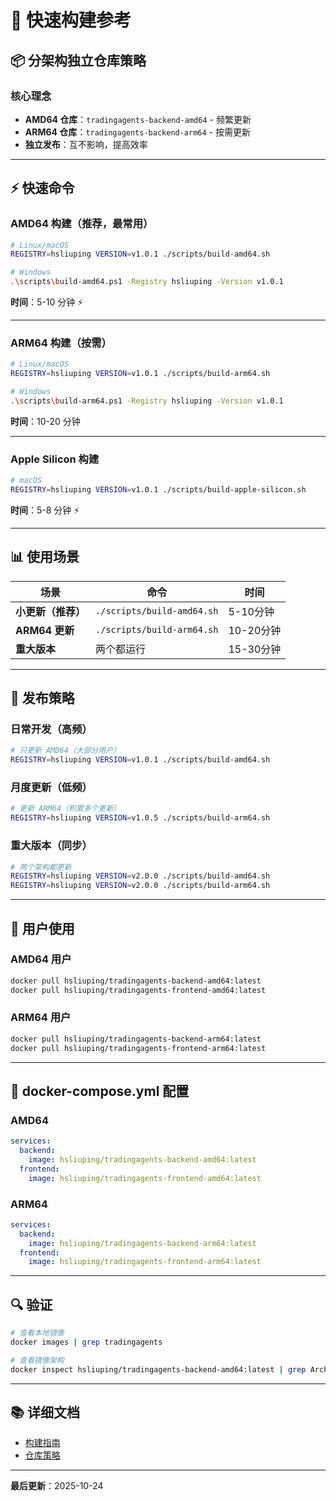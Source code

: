 # 🚀 快速构建参考

## 📦 分架构独立仓库策略

### 核心理念

- **AMD64 仓库**：`tradingagents-backend-amd64` - 频繁更新
- **ARM64 仓库**：`tradingagents-backend-arm64` - 按需更新
- **独立发布**：互不影响，提高效率

---

## ⚡ 快速命令

### AMD64 构建（推荐，最常用）

```bash
# Linux/macOS
REGISTRY=hsliuping VERSION=v1.0.1 ./scripts/build-amd64.sh

# Windows
.\scripts\build-amd64.ps1 -Registry hsliuping -Version v1.0.1
```

**时间**：5-10 分钟 ⚡

---

### ARM64 构建（按需）

```bash
# Linux/macOS
REGISTRY=hsliuping VERSION=v1.0.1 ./scripts/build-arm64.sh

# Windows
.\scripts\build-arm64.ps1 -Registry hsliuping -Version v1.0.1
```

**时间**：10-20 分钟

---

### Apple Silicon 构建

```bash
# macOS
REGISTRY=hsliuping VERSION=v1.0.1 ./scripts/build-apple-silicon.sh
```

**时间**：5-8 分钟 ⚡

---

## 📊 使用场景

| 场景 | 命令 | 时间 |
|------|------|------|
| **小更新（推荐）** | `./scripts/build-amd64.sh` | 5-10分钟 |
| **ARM64 更新** | `./scripts/build-arm64.sh` | 10-20分钟 |
| **重大版本** | 两个都运行 | 15-30分钟 |

---

## 🎯 发布策略

### 日常开发（高频）

```bash
# 只更新 AMD64（大部分用户）
REGISTRY=hsliuping VERSION=v1.0.1 ./scripts/build-amd64.sh
```

### 月度更新（低频）

```bash
# 更新 ARM64（积累多个更新）
REGISTRY=hsliuping VERSION=v1.0.5 ./scripts/build-arm64.sh
```

### 重大版本（同步）

```bash
# 两个架构都更新
REGISTRY=hsliuping VERSION=v2.0.0 ./scripts/build-amd64.sh
REGISTRY=hsliuping VERSION=v2.0.0 ./scripts/build-arm64.sh
```

---

## 👥 用户使用

### AMD64 用户

```bash
docker pull hsliuping/tradingagents-backend-amd64:latest
docker pull hsliuping/tradingagents-frontend-amd64:latest
```

### ARM64 用户

```bash
docker pull hsliuping/tradingagents-backend-arm64:latest
docker pull hsliuping/tradingagents-frontend-arm64:latest
```

---

## 📝 docker-compose.yml 配置

### AMD64

```yaml
services:
  backend:
    image: hsliuping/tradingagents-backend-amd64:latest
  frontend:
    image: hsliuping/tradingagents-frontend-amd64:latest
```

### ARM64

```yaml
services:
  backend:
    image: hsliuping/tradingagents-backend-arm64:latest
  frontend:
    image: hsliuping/tradingagents-frontend-arm64:latest
```

---

## 🔍 验证

```bash
# 查看本地镜像
docker images | grep tradingagents

# 查看镜像架构
docker inspect hsliuping/tradingagents-backend-amd64:latest | grep Architecture
```

---

## 📚 详细文档

- [构建指南](./BUILD_GUIDE.md)
- [仓库策略](./DOCKER_REGISTRY_STRATEGY.md)

---

**最后更新**：2025-10-24

